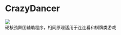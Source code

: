 # CrazyDancer
![](https://github.com/chen365409389/CrazyDancer/blob/master/Img/img.gif)<br>
硬核劲舞团辅助程序，相同原理适用于连连看和棋牌类游戏
